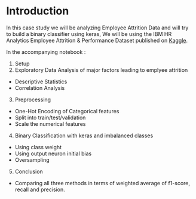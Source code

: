 # Introduction
In this case study we will be analyzing Employee Attrition Data and will try to build a binary classifier using keras, We will be using the IBM HR Analytics Employee Attrition & Performance Dataset published on [Kaggle](https://www.kaggle.com/pavansubhasht/ibm-hr-analytics-attrition-dataset).

In the accompanying notebook : 
1. Setup
2. Exploratory Data Analysis of major factors leading to emplyee attrition
  * Descriptive Statistics
  * Correlation Analysis
3. Preprocessing
  * One-Hot Encoding of Categorical features
  * Split into train/test/validation 
  * Scale the numerical features
4. Binary Classification with keras and imbalanced classes
  * Using class weight
  * Using output neuron initial bias
  * Oversampling
5. Conclusion 
  * Comparing all three methods in terms of weighted average of f1-score, recall and precision. 

